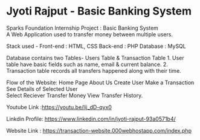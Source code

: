 # Jyoti Rajput - Basic Banking System
Sparks Foundation Internship Project : Basic Banking System  
A Web Application used to transfer money between multiple users.  

Stack used - 
			Front-end : HTML, CSS 
			Back-end : PHP 
			Database : MySQL   

Database contains two Tables- Users Table & Transaction Table 
			1. User table have basic fields such as name, email & current balance. 
			2. Transaction table records all transfers happened along with their time.  

Flow of the Website: 
				Home Page 
				About Us
				Create User
				Make a Transaction
				See Details of Selected User 					
				Select Reciever
				Transfer Money
				View Transfer History.
				
				
Youtube Link :https://youtu.be/lij_dD-qyx0

Linkdin Profile: https://www.linkedin.com/in/jyoti-rajput-93a0571b4/

Website Link : https://transaction-website.000webhostapp.com/index.php

